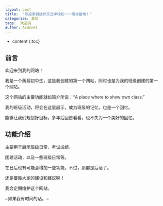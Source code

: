 ```yaml
---
layout: post
title:  "欢迎来到达州天立学校初一一班自留地！"
categories: 其他
tags:  欢迎词  
author: Asdonel
---
```


* content
{:toc}


## 前言

欢迎来到我的网站！

我是一个蒟蒻初中生，这是我创建的第一个网站，同时也是为我的班级创建的第一个网站。

这个网站的主要功能就如简介所说：“A place where to show own class.”

我的班级活动，将会在这里展示，成为班级的记忆，也是一个回忆。

能够让我们规划好目标，多年后回首看看，也不失为一个美好的回忆。

##  功能介绍

主要用于展示班级日常，考试成绩。

团建活动，以及一些班级日常等。

在日后也有可能会增加一些功能，不过，那都是后话了。

还是要靠大家的建设和建议啊！

我会定期维护这个网站。

~如果我有时间的话。~














